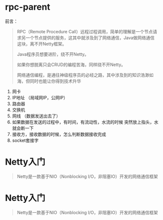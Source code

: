 # rpc-parent
前言：

> RPC（Remote Procedure Call）远程过程调用，简单的理解是一个节点请求另一个节点提供的服务，这其中就涉及到了网络通信，Java做网络通信这块，离不开Netty框架。
>
> Java程序员想要进阶，绕不开Netty。
>
> 如果你想脱离只会CRUD的编程苦海，同样绕不开Netty。
>
> 网络通信编程，是通往神级程序员的必经之路，其中涉及到的知识浩渺如海，但同时也能让你得到技术升华

1. 网卡 
2. IP地址 （局域网IP，公网IP）
3. 路由器
4. 交换机
5. 网线 （数据发送出去了）
6. 如果数据在发送的过程中，有时间，有流动性，水流的时候 突然放上指头，水就会断一下
7. 接收方，接收数据的时候，怎么判断数据接收完成
8. socket套接字

# Netty入门

> Netty是一款基于NIO（Nonblocking I/O，非阻塞IO）开发的网络通信框架

# Netty入门

> Netty是一款基于NIO（Nonblocking I/O，非阻塞IO）开发的网络通信框架
